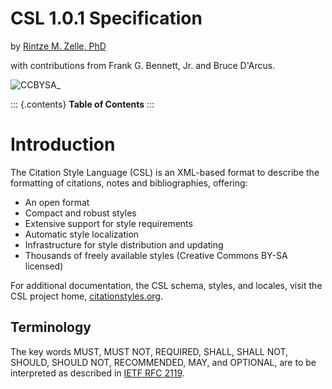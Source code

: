 CSL 1.0.1 Specification
=======================

by [Rintze M. Zelle, PhD](https://twitter.com/rintzezelle)

with contributions from Frank G. Bennett, Jr. and Bruce D\'Arcus.

![CCBYSA](/media/cc-by-sa-80x15.png)\_

::: {.contents}
**Table of Contents**
:::

# Introduction

The Citation Style Language (CSL) is an XML-based format to describe the
formatting of citations, notes and bibliographies, offering:

-   An open format
-   Compact and robust styles
-   Extensive support for style requirements
-   Automatic style localization
-   Infrastructure for style distribution and updating
-   Thousands of freely available styles (Creative Commons BY-SA
    licensed)

For additional documentation, the CSL schema, styles, and locales, visit
the CSL project home, [citationstyles.org](http://citationstyles.org).

## Terminology

The key words MUST, MUST NOT, REQUIRED, SHALL, SHALL NOT, SHOULD, SHOULD
NOT, RECOMMENDED, MAY, and OPTIONAL, are to be interpreted as described
in [IETF RFC 2119](http://tools.ietf.org/html/rfc2119).

